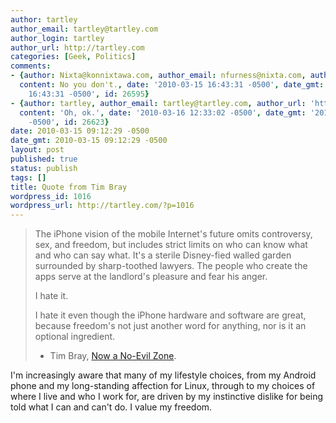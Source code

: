 ```yaml
---
author: tartley
author_email: tartley@tartley.com
author_login: tartley
author_url: http://tartley.com
categories: [Geek, Politics]
comments:
- {author: Nixta@konnixtawa.com, author_email: nfurness@nixta.com, author_url: 'http://nixtarolls.nixta.com',
  content: No you don't., date: '2010-03-15 16:43:31 -0500', date_gmt: '2010-03-15
    16:43:31 -0500', id: 26595}
- {author: tartley, author_email: tartley@tartley.com, author_url: 'http://tartley.com',
  content: 'Oh, ok.', date: '2010-03-16 12:33:02 -0500', date_gmt: '2010-03-16 12:33:02
    -0500', id: 26623}
date: 2010-03-15 09:12:29 -0500
date_gmt: 2010-03-15 09:12:29 -0500
layout: post
published: true
status: publish
tags: []
title: Quote from Tim Bray
wordpress_id: 1016
wordpress_url: http://tartley.com/?p=1016
---
```


> The iPhone vision of the mobile Internet's future omits controversy,
> sex, and freedom, but includes strict limits on who can know what and
> who can say what. It's a sterile Disney-fied walled garden surrounded
> by sharp-toothed lawyers. The people who create the apps serve at the
> landlord's pleasure and fear his anger.
>
> I hate it.
>
> I hate it even though the iPhone hardware and software are great,
> because freedom's not just another word for anything, nor is it an
> optional ingredient.
>
> - Tim Bray, [Now a No-Evil
> Zone](http://www.tbray.org/ongoing/When/201x/2010/03/15/Joining-Google).

I'm increasingly aware that many of my lifestyle choices, from my
Android phone and my long-standing affection for Linux, through to my
choices of where I live and who I work for, are driven by my instinctive
dislike for being told what I can and can't do. I value my freedom.
